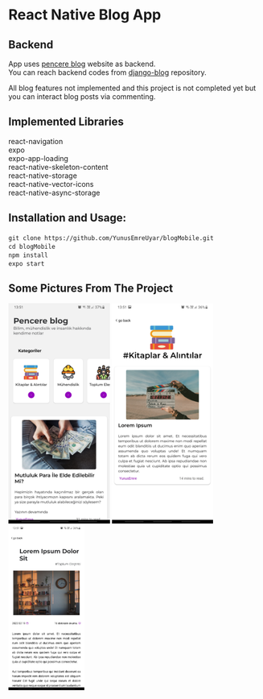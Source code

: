 # React Native Blog App

## Backend
App uses [pencere blog](https://pencereblog.pythonanywhere.com/) website as backend. <br/>
You can reach backend codes from [django-blog](https://github.com/YunusEmreUyar/Django-Blog) repository.

All blog features not implemented and this project is not completed yet but you can interact blog posts via commenting.


## Implemented Libraries
react-navigation<br/>
expo<br/>
expo-app-loading<br/>
react-native-skeleton-content<br/>
react-native-storage<br/>
react-native-vector-icons<br/>
react-native-async-storage<br/>

## Installation and Usage:<br/>

`git clone https://github.com/YunusEmreUyar/blogMobile.git`<br/>
`cd blogMobile`<br/>
`npm install`<br/>
`expo start`<br/>

## Some Pictures From The Project
<img src="presentation/home.jpg" width="40%" height="auto"/>
<img src="presentation/second.jpg" width="40%" height="auto"/>
<img src="presentation/third.jpg" width="30%" height="auto"/>